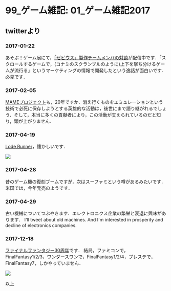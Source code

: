# 99_ゲーム雑記: 01_ゲーム雑記2017

## twitterより

### 2017-01-22

あそぶ！ゲーム展にて，[「ゼビウス」製作チームメンバの対談](http://channel2.skipcity.jp/popup/?md=mus_asbgmtn2xvszdnk_960x540&mw=560&mh=315)が配信中です．「スクロールするゲームで，(コナミのスクランブルのように)上下を撃ち分けるゲームが流行る」というマーケティングの情報で開発したという逸話が面白いです．必見です．

### 2017-02-05

[MAMEプロジェクト](https://www.mamedev.org/)も，20年ですか．消え行くものをエミュレーションという技術で必死に保存しようとする英雄的な活動は，後世にまで語り継がれるでしょう．そして，本当に多くの貢献者により，この活動が支えられているのだと知り，頭が上がりません．



### 2017-04-19

[Lode Runner](https://tozaigames.co.jp/products/loderunner_history/)，懐かしいです．

![](https://tozaigames.co.jp/products/loderunner_history/images/img_01.png)

### 2017-04-28

昔のゲーム機の復刻ブームですが，次はスーファミという噂があるみたいです．
米国では，今年発売のようです．

### 2017-04-29

古い機械についてつぶやきます．エレクトロニクス企業の繁栄と衰退に興味があります． 
I'll tweet about old machines. And I'm interested in prosperity and decline of electronics companies.

### 2017-12-18

[ファイナルファンタジー30周年](http://www.finalfantasy.jp/30th/)です．
結局，ファミコンで，FinalFantasy1/2/3，ワンダースワンで，FinalFantasy1/2/4，プレステで，FinalFantasy7，しかやっていません．

![](https://www.jp.square-enix.com/company/ja/news/images/FF30th_logo_yoko_RGB_web.gif)

以上